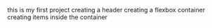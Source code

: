 this is my first project
creating a header
creating a flexbox container
creating items inside the container